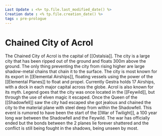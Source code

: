 ```yaml
---
Last Update : <%+ tp.file.last_modified_date() %>
Creation date : <% tp.file.creation_date() %>
tags : pre-prologue
---
```


# Chained City of Acrol

The Chained City of Acrol is the capital of [[Ostalsia]]. The city is a large city that has been ripped out of the ground and floats 300m above the ground. The only thing preventing the city from rising higher are large shadow-metal chains that chain it to the surface. The city is most known for its export in [[Elemental Airships]], floating vessels using the power of the [[Elemental Planes]] to float and propel. Currently Gestra holds 17 Airships, with a dock in each major capital across the globe.
Acrol is also known for its myth. Legend goes that the city was once located in the [[Feywild]], but through the use of elven magic it escaped. Once the Queen of the [[Shadowfell]] saw the city had escaped she got jealous and chained the city to the material plane with steel deep from within the Shadowfell. This event is rumored to have been the start of the [[War of Twilight]], a 100 year long war between the Shadowfell and the Feywild. The war has officially ended but the bonds between the 2 planes lie forever shattered and the conflict is still being fought in the shadows, being unseen by most.